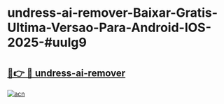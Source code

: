 # undress-ai-remover-Baixar-Gratis-Ultima-Versao-Para-Android-IOS-2025-#uulg9

# <h2><a href="https://ainizakaria.my?title=undress-ai-remover&ref=24M">🔗👉 🔴 undress-ai-remover</a></h2>

[![acn](https://github.com/user-attachments/assets/0f9c940e-d8b0-45ae-aac7-cd30a18b3e1c)](https://ainizakaria.my?title=undress-ai-remover&ref=24M)

